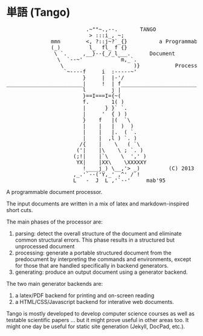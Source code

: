単語 (Tango)
============

<pre>
                         .~""~.,--.       TANGO                       |
                          > :::i_, ~;                                 |
              mmn        <, ?::j~?`_{}          a Programmable        |
              (_)         l_  fl_ f {}                                |
               \ `.     ,__}--{_/_l___.      Document                 |
                \  `--~'           `m,_`.                             |
                 \                      )}           Processor        |
                  `~----f     i  :-----~'                             |
                        }     |  |-'/                                 |
________________________|     !  | f__________________________________!
                        l        j |                                   \
                        }==I===I={~(                                    \
                        f.       1( )                                    \
                        |      } }` `.                                    \
                        |     '  { ) )                                     \
                        }    f   |(  `\                                     \
                        |    |   |  )  )
                        |    |   |.  ( `.
                        |    |  ,l ) `. )
                       /{    |    \   ( `\
                      ('|    |\    \ ; `. )
                     (;!|    |`\    \  ',' )
                      YX|    |XX\    \XXXXXY
                        !____j_) \__,'> _)         (C) 2013 Frederic Peschanski
                     ,_.'`--('Y,_' ,^' /`!               
                     L___-__J  L_,'`--'     mab'95
</pre>


A programmable document processor.

The input documents are written in a mix of latex and markdown-inspired short cuts.

The main phases of the processor are:
 
 1. parsing: detect the overall structure of the document and eliminate common structural errors.
    This phase results in a structured but unprocessed document
 2. processing: generate a portable structured document from the predocument by interpreting the
    commands and environments, except for those that are handled specifically in backend generators.
 3. generating: produce an output document using a generator backend.

The two main generator backends are:

 1. a latex/PDF backend for printing and on-screen reading
 2. a HTML/CSS/Javascript backend for interative web documents.

Tango is mostly developed to develop computer science courses
 as well as testable scientific papers ... but it might prove useful in other areas too.
 It might one day be useful for static site generation (Jekyll, DocPad, etc.).


